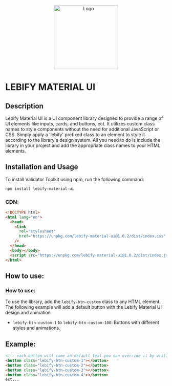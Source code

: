 <p align="center">
  <img src="https://raw.githubusercontent.com/daniseifeddine/Ds-Validator-Toolkit/main/media/logo.png" alt="Logo" width="200">
</p>

# LEBIFY MATERIAL UI

## Description

Lebify Material UI is a UI component library designed to provide a range of UI elements like inputs, cards, and buttons, ect. It utilizes custom class names to style components without the need for additional JavaScript or CSS. Simply apply a 'lebify' prefixed class to an element to style it according to the library's design system. All you need to do is include the library in your project and add the appropriate class names to your HTML elements.

## Installation and Usage

To install Validator Toolkit using npm, run the following command:

```bash
npm install lebify-material-ui
```

### CDN:

```html
<!DOCTYPE html>
<html lang="en">
  <head>
    <link
      rel="stylesheet"
      href="https://unpkg.com/lebify-material-ui@1.0.2/dist/index.css"
    />
  </head>
  <body></body>
  <script src="https://unpkg.com/lebify-material-ui@1.0.2/dist/index.js"></script>
</html>
```

## How to use:

### How to use:

To use the library, add the `lebify-btn-custom` class to any HTML element. The following example will add a default button with the Lebify Material UI design and animation

- `lebify-btn-custom-1` to `lebify-btn-custom-100`: Buttons with different styles and animations.

## Example:

```html
<!-- each button will come an default text you can override it by writing inside the button -->
<button class="lebify-btn-custom-1"></button>
<button class="lebify-btn-custom-2"></button>
<button class="lebify-btn-custom-3"></button>
<button class="lebify-btn-custom-4"></button>
ect...
```
